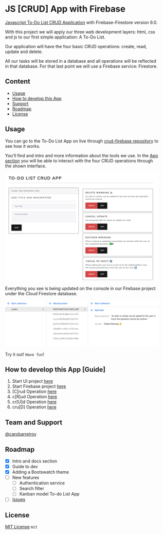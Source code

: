 # JS [CRUD] App with Firebase

[Javascript To-Do List CRUD Application](https://carobarreirov.github.io/crud-firebase/#app) with Firebase-Firestore version 9.0.

With this project we will apply our three web development layers: html, css and js to our first simple application: A To-Do List.

Our application will have the four basic CRUD operations: create, read, update and delete.

All our tasks will be stored in a database and all operations will be reflected in that database. For that last point we will use a Firebase service: Firestore.

## Content

- [Usage](#usage)
- [How to develop this App](#how-to-develop-this-app-guide)
- [Support](#support)
- [Roadmap](#roadmap)
- [License](#license)

## Usage

You can go to the To-Do List App on live through [crud-firebase repository](https://carobarreirov.github.io/crud-firebase/) to see how it works.

You'll find and intro and more information about the tools we use.
In the [App section](https://carobarreirov.github.io/crud-firebase/#app) you will be able to interact with the four CRUD operations through the shown interface.

![App Interface](/images/todo-app.png)

Everything you see is being updated on the console in our Firebase project under the Cloud Firestore database.

![Cloud Firestore Console](/images/cfirestore.png)

Try it out! `Have fun`!

## How to develop this App [Guide]

1.  Start UI project [here](/00starterfiles.md)
2.  Start Firebase project [here](/01firebase.md)
3.  [C]rud Operation [here](/02create.md)
4.  c[R]ud Operation [here](/03add.md)
5.  cr[U]d Operation [here](/04update.md)
6.  cru[D] Operation [here](/05delete.md)

## Team and Support

[@carobarreirov](https://github.com/carobarreirov)

## Roadmap

- [x] Intro and docs section
- [x] Guide to dev
- [x] Adding a Bootswatch theme
- [ ] New features
  - [ ] Authentication service
  - [ ] Search filter
  - [ ] Kanban model To-do List App
- [ ] [Issues](https://github.com/carobarreirov/crud-firebase/issues)

## License

[MIT License](/LICENSE) `mit`
